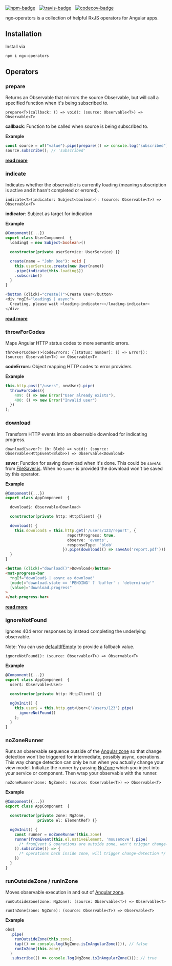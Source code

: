 [![npm-badge](https://img.shields.io/npm/v/ngx-operators.svg?style=flat-square)](https://www.npmjs.com/package/ngx-operators)
&nbsp;
[![travis-badge](https://img.shields.io/travis/nilsmehlhorn/ngx-operators/master.svg?style=flat-square)](https://travis-ci.org/nilsmehlhorn/ngx-operators)
&nbsp;
[![codecov-badge](https://codecov.io/gh/nilsmehlhorn/ngx-operators/branch/master/graph/badge.svg)](https://codecov.io/gh/nilsmehlhorn/ngx-operators)

ngx-operators is a collection of helpful RxJS operators for Angular apps.

## Installation

Install via

```bash
npm i ngx-operators
```

## Operators

### prepare

Returns an Observable that mirrors the source Observable, but will call a specified function when it's being subscribed to.

`prepare<T>(callback: () => void): (source: Observable<T>) => Observable<T>`

**callback**: Function to be called when source is being subscribed to.

**Example**

```typescript
const source = of("value").pipe(prepare(() => console.log("subscribed")));
source.subscribe(); // 'subscribed'
```

[**read more**](https://nils-mehlhorn.de/posts/indicating-loading-the-right-way-in-angular)

### indicate

Indicates whether the observable is currently loading (meaning subscription is active and it hasn't completed or errored).

`indicate<T>(indicator: Subject<boolean>): (source: Observable<T>) => Observable<T>`

**indicator**: Subject as target for indication

**Example**

```typescript
@Component({...})
export class UserComponent  {
  loading$ = new Subject<boolean>()

  constructor(private userService: UserService) {}

  create(name = "John Doe"): void {
    this.userService.create(new User(name))
    .pipe(indicate(this.loading$))
    .subscribe()
  }
}
```

```typescript
<button (click)="create()">Create User</button>
<div *ngIf="loading$ | async">
  Creating, please wait <loading-indicator></loading-indicator>
</div>
```

[**read more**](https://nils-mehlhorn.de/posts/indicating-loading-the-right-way-in-angular)

### throwForCodes

Maps Angular HTTP status codes to more semantic errors.

`throwForCodes<T>(codeErrors: {[status: number]: () => Error}): (source: Observable<T>) => Observable<T>`

**codeErrors**: Object mapping HTTP codes to error providers

**Example**

```typescript
this.http.post("/users", newUser).pipe(
  throwForCodes({
    409: () => new Error("User already exists"),
    400: () => new Error("Invalid user")
  })
);
```

### download

Transform HTTP events into an observable download for indicating progress.

`download(saver?: (b: Blob) => void): (source: Observable<HttpEvent<Blob>>) => Observable<Download>`

**saver**: Function for saving download when it's done. This could be `saveAs` from [FileSaver.js](https://github.com/eligrey/FileSaver.js). When no `saver` is provided the download won't be saved by this operator.

**Example**

```typescript
@Component({...})
export class AppComponent  {

  download$: Observable<Download>

  constructor(private http: HttpClient) {}

  download() {
    this.download$ = this.http.get('/users/123/report', {
                           reportProgress: true,
                           observe: 'events',
                           responseType: 'blob'
                         }).pipe(download(() => saveAs('report.pdf')))
  }
}
```

```html
<button (click)="download()">Download</button>
<mat-progress-bar
  *ngIf="download$ | async as download"
  [mode]="download.state == 'PENDING' ? 'buffer' : 'determinate'"
  [value]="download.progress"
>
</mat-progress-bar>
```

[**read more**](https://nils-mehlhorn.de/posts/angular-file-download-progress)

### ignoreNotFound

Ignores 404 error responses by instead completing the underlying observable.

Note: You can use [defaultIfEmpty](https://rxjs-dev.firebaseapp.com/api/operators/defaultIfEmpty) to provide a fallback value.

`ignoreNotFound(): (source: Observable<T>) => Observable<T>`

**Example**

```typescript
@Component({...})
export class AppComponent  {
  user$: Observable<User>

  constructor(private http: HttpClient) {}

  ngOnInit() {
    this.user$ = this.http.get<User>('/users/123').pipe(
      ignoreNotFound()
    );
  }
}
```

### noZoneRunner

Runs an observable sequence outside of the [Angular zone](https://angular.io/guide/zone) so that change detection won't be triggered for intermediate, possibly async, operations. This way change detection can only be run when you actually change your view model. Initialize the runner by passing [NgZone](https://angular.io/api/core/NgZone) which you inject into your service or component. Then wrap your observable with the runner.

`noZoneRunner(zone: NgZone): (source: Observable<T>) => Observable<T>`

**Example**

```typescript
@Component({...})
export class AppComponent  {

  constructor(private zone: NgZone,
              private el: ElementRef) {}

  ngOnInit() {
    const runner = noZoneRunner(this.zone)
    runner(fromEvent(this.el.nativeElement, 'mousemove').pipe(
      /* fromEvent & operations are outside zone, won't trigger change-detection */
    )).subscribe(() => {
      /* operations back inside zone, will trigger change-detection */
    })
  }
}
```

### runOutsideZone / runInZone

Moves observable execution in and out of [Angular zone](https://angular.io/guide/zone).

`runOutsideZone(zone: NgZone): (source: Observable<T>) => Observable<T>`

`runInZone(zone: NgZone): (source: Observable<T>) => Observable<T>`

**Example**

```typescript
obs$
  .pipe(
    runOutsideZone(this.zone),
    tap(() => console.log(NgZone.isInAngularZone())), // false
    runInZone(this.zone)
  )
  .subscribe(() => console.log(NgZone.isInAngularZone())); // true
```
